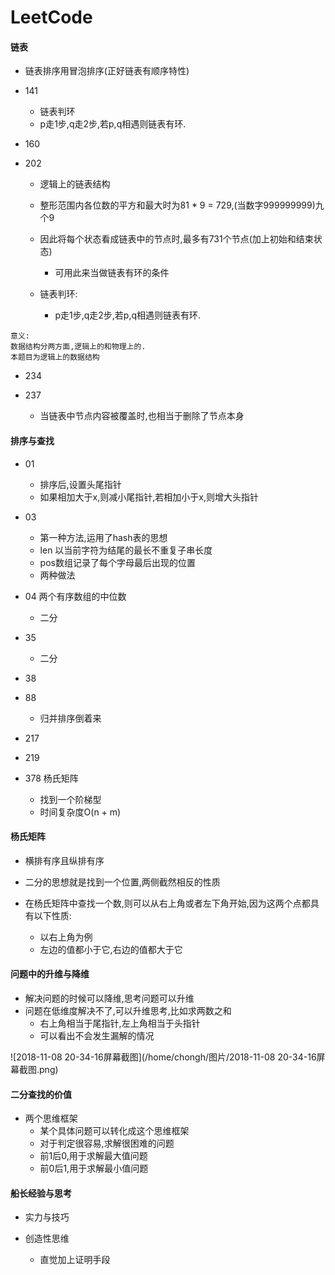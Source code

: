 # LeetCode

#### 链表

- 链表排序用冒泡排序(正好链表有顺序特性)

- 141
  - 链表判环
  - p走1步,q走2步,若p,q相遇则链表有环.

- 160

- 202
  - 逻辑上的链表结构

  - 整形范围内各位数的平方和最大时为81 * 9 = 729,(当数字999999999)九个9
  - 因此将每个状态看成链表中的节点时,最多有731个节点(加上初始和结束状态)
    - 可用此来当做链表有环的条件 

  - 链表判环:
    - p走1步,q走2步,若p,q相遇则链表有环.

```
意义:
数据结构分两方面,逻辑上的和物理上的.
本题目为逻辑上的数据结构
```

- 234

- 237
  - 当链表中节点内容被覆盖时,也相当于删除了节点本身


#### 排序与查找

- 01
  - 排序后,设置头尾指针
  - 如果相加大于x,则减小尾指针,若相加小于x,则增大头指针

- 03
  - 第一种方法,运用了hash表的思想
  - len 以当前字符为结尾的最长不重复子串长度
  - pos数组记录了每个字母最后出现的位置
  - 两种做法
- 04 两个有序数组的中位数
  - 二分
- 35
  - 二分
- 38

- 88
  - 归并排序倒着来
- 217
- 219
- 378 杨氏矩阵 
  - 找到一个阶梯型
  - 时间复杂度O(n + m)



#### 杨氏矩阵

- 横排有序且纵排有序

- 二分的思想就是找到一个位置,两侧截然相反的性质
- 在杨氏矩阵中查找一个数,则可以从右上角或者左下角开始,因为这两个点都具有以下性质:
  - 以右上角为例
  - 左边的值都小于它,右边的值都大于它

#### 问题中的升维与降维

- 解决问题的时候可以降维,思考问题可以升维
- 问题在低维度解决不了,可以升维思考,比如求两数之和
  - 右上角相当于尾指针,左上角相当于头指针
  - 可以看出不会发生漏解的情况

![2018-11-08 20-34-16屏幕截图](/home/chongh/图片/2018-11-08 20-34-16屏幕截图.png)

#### 二分查找的价值

- 两个思维框架
  - 某个具体问题可以转化成这个思维框架
  - 对于判定很容易,求解很困难的问题
  - 前1后0,用于求解最大值问题
  - 前0后1,用于求解最小值问题

#### 船长经验与思考

- 实力与技巧

- 创造性思维
  - 直觉加上证明手段